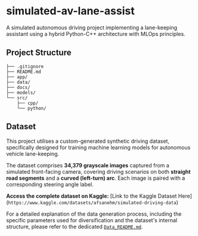 # simulated-av-lane-assist
A simulated autonomous driving project implementing a lane-keeping assistant using a hybrid Python-C++ architecture with MLOps principles.

## Project Structure

```
├── .gitignore
├── README.md
├── app/
├── data/
├── docs/
├── models/
└── src/
    ├── cpp/
    └── python/
```

## Dataset

This project utilises a custom-generated synthetic driving dataset, specifically designed for training machine learning models for autonomous vehicle lane-keeping.

The dataset comprises **34,379 grayscale images** captured from a simulated front-facing camera, covering driving scenarios on both **straight road segments** and a **curved (left-turn) arc**. Each image is paired with a corresponding steering angle label.

**Access the complete dataset on Kaggle:**
[Link to the Kaggle Dataset Here] 
(`https://www.kaggle.com/datasets/afsanehm/simulated-driving-data`)

For a detailed explanation of the data generation process, including the specific parameters used for diversification and the dataset's internal structure, please refer to the dedicated [`Data_README.md`](data/README.md).

